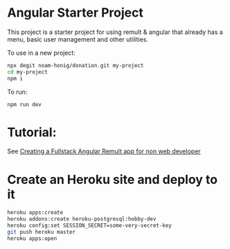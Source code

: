 # Angular Starter Project

This project is a starter project for using remult & angular that already has a menu, basic user management and other utilities.

To use in a new project:
```sh
npx degit noam-honig/donation.git my-project
cd my-project
npm i
```

To run:
```sh
npm run dev
```

# Tutorial:
See [Creating a Fullstack Angular Remult app for non web developer](https://github.com/noam-honig/donation/wiki/Creating-a-Fullstack-Angular-Remult-app-for-non-web-developer)


# Create an Heroku site and deploy to it
```sh
heroku apps:create 
heroku addons:create heroku-postgresql:hobby-dev
heroku config:set SESSION_SECRET=some-very-secret-key
git push heroku master 
heroku apps:open
```